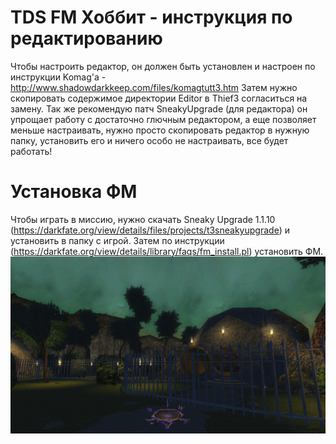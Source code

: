TDS FM Хоббит - инструкция по редактированию
============================================

Чтобы настроить редактор, он должен быть установлен и настроен по инструкции
Komag'a - http://www.shadowdarkkeep.com/files/komagtutt3.htm
Затем нужно скопировать содержимое директории Editor в Thief3
согласиться на замену.
Так же рекомендую патч SneakyUpgrade (для редактора) он упрощает работу
с достаточно глючным редактором, а еще позволяет меньше настраивать, нужно просто скопировать редактор в нужную папку, установить его и ничего особо не настраивать, все будет работать!

Установка ФМ
============
Чтобы играть в миссию, нужно скачать Sneaky Upgrade 1.1.10 (https://darkfate.org/view/details/files/projects/t3sneakyupgrade) и установить в папку с игрой. Затем по инструкции (https://darkfate.org/view/details/library/faqs/fm_install.pl) установить ФМ.
![alt text](intro.jpg  "Вход в нору")
